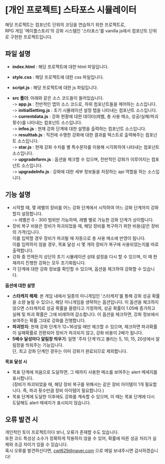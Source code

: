 # **[개인 프로젝트] 스타포스 시뮬레이터**
  
해당 프로젝트는 컴포넌트 단위의 코딩을 연습하기 위한 프로젝트로,  
RPG 게임 '메이플스토리'의 강화 시스템인 '스타포스'를 vanilla js에서 컴포넌트 단위로 구현한 프로젝트입니다.  
  
## 파일 설명  
- **index.html** : 해당 프로젝트에 대한 html 파일입니다.  
- **style.css** : 해당 프로젝트에 대한 css 파일입니다.  
- **script.js** : 해당 프로젝트에 대한 js 파일입니다.  
  
- **src 폴더**: 아래와 같은 소스 코드들이 들어있습니다.  
-> **app.js** : 전반적인 앱의 소스 코드로, 하위 컴포넌트들을 제어하는 소스입니다.  
-> **initialSetting.js** : 초기 시뮬레이션 설정 탭을 나타내는 컴포넌트 소스입니다.  
-> **currentdata.js** : 강화 현황에 대한 데이터(레벨, 총 사용 메소, 성공/실패/파괴 횟수)를 나타내는 컴포넌트 소스입니다.  
-> **infos.js** : 현재 강화 단계에 대한 설명을 출력하는 컴포넌트 소스입니다.  
-> **resulttab.js** : 직전에 수행한 강화에 대한 결과를 텍스트로 출력해주는 컴포넌트 소스입니다.  
-> **star.js** : 현재 강화 수치를 별 특수문자를 이용해 시각화하여 나타내는 컴포넌트 소스입니다.  
-> **upgradeform.js** : 옵션을 체크할 수 있으며, 전반적인 강화가 이루어지는 컴포넌트 소스입니다.  
-> **upgradeInfo.js** : 강화에 대한 세부 정보들을 저장하는 api 역할을 하는 소스입니다.  
  

## 기능 설명  
- 시작할 때, 몇 레벨의 장비를 어느 강화 단계에서 시작하여 어느 강화 단계까지 강화할지 설정합니다.  
-> 레벨은 0 - 300 범위만 가능하며, 레벨 별로 가능한 강화 단계가 상이합니다.  
- 장비 복구 비용은 장비가 파괴되었을 때, 해당 장비를 복구하기 위한 비용(같은 장비의 가격)입니다.  
이를 입력할 경우 장비가 파괴될 때 자동으로 총 사용 메소에 반영이 됩니다.  
이를 입력하지 않을 경우, 목표 달성 시 몇 개의 장비가 복구에 사용되었는지를 따로 출력합니다.  
- 강화 중 언제든지 상단의 초기 시뮬레이션 상태 설정을 다시 할 수 있으며, 이 때 현재까지 진행한 강화는 모두 초기화됩니다.  
- 각 단계에 대한 강화 정보를 확인할 수 있으며, 옵션을 체크하여 강화할 수 있습니다.  
  
**옵션에 대한 설명**  
- **스타캐치 해제**: 본 게임 내에서 일종의 미니게임인 '스타캐치'를 통해 강화 성공 확률을 소량 늘릴 수 있으나, 해당 미니게임을 생략하는 옵션입니다.
이 옵션을 체크하지 않으면 스타캐치로 성공 확률을 올렸다고 가정하여, 성공 확률이 1.05배 증가하고 실패 및 파괴 확률은 그에 비례하여 감소합니다.
이 옵션을 체크하면, 강화 정보에서 보여주는 확률 그대로 강화를 진행합니다.
- **파괴방지**: 현재 강화 단계가 12~16성일 때만 체크할 수 있으며, 체크하면 파괴확률이 실패확률로 전환되어 장비가 파괴되지 않고, 강화 비용이 2배가 됩니다.  
- **5배수 달성마다 알림창 띄우기**: 일명 '주차 단계'라고 불리는 5, 10, 15, 20성에서 알림창을 띄워주는 기능입니다.  
단, 최고 강화 단계인 경우는 이미 강화가 완료되므로 제외합니다.  
  
**목표 달성 시**  
- 목표 단계에 처음으로 도달하면, 그 때까지 사용한 메소를 보여주는 alert 메세지를 표시합니다.  
(장비가 파괴되었을 때, 해당 장비 복구를 위해서는 같은 장비 아이템이 1개 필요합니다. 즉, 파괴 횟수만큼 장비 아이템이 필요합니다.)  
- 목표 단계에 도달한 이후에도 강화를 계속할 수 있으며, 이 때는 목표 단계에 다시 도달해도 alert 메세지가 표시되지 않습니다.  
  
  
## 오류 발견 시  
개인적인 토이 프로젝트이다 보니, 오류가 존재할 수도 있습니다.  
또한 코드 특성상 소수가 정확하게 작용하지 않을 수 있어, 확률에 따른 성공 처리가 실제와 조금 차이가 있을 수 있습니다.  
혹시 오류를 발견하신다면, cwt629@naver.com 으로 메일 보내주시면 감사하겠습니다!  